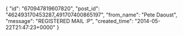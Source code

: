  {
   "id": "670947819607820",
   "post_id": "462493170453287_491707400865197",
   "from_name": "Pete Daoust",
   "message": "REGISTERED MAIL :P",
   "created_time": "2014-05-22T21:47:23+0000"
 }

